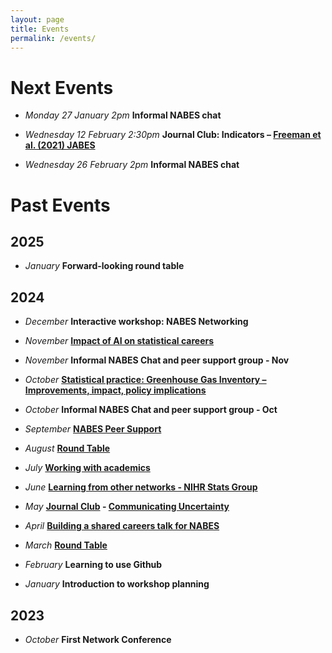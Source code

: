 ```yaml
---
layout: page
title: Events
permalink: /events/
---
```


# Next Events

* _Monday 27 January 2pm_ **Informal NABES chat**

*	_Wednesday 12 February 2:30pm_ **Journal Club: Indicators – [Freeman et al. (2021) JABES](https://doi.org/10.1007/s13253-020-00410-6)**

*	_Wednesday 26 February 2pm_ **Informal NABES chat**

# Past Events  

## 2025
* _January_ **Forward-looking round table**


## 2024

* _December_ **Interactive workshop: NABES Networking**

* _November_  **[Impact of AI on statistical careers](_posts/2024-11-18-Workshop-2024-November.md)**
* _November_  **Informal NABES Chat and peer support group - Nov**

* _October_  **[Statistical practice: Greenhouse Gas Inventory – Improvements, impact, policy implications](_posts/2024-10-16-Workshop-2024-October.md)**
* _October_  **Informal NABES Chat and peer support group - Oct**
  
* _September_  **[NABES Peer Support](_posts/2024-09-18-Workshop-2024-September.md)** 

* _August_  **[Round Table](_posts/2024-08-12-Workshop-2024-August.md)**

* _July_  **[Working with academics](_posts/2024-07-03-Workshop-2024-July.md)** 

* _June_ **[Learning from other networks - NIHR Stats Group](_posts/2024-06-22-Workshop-2024-June.md)**

* _May_ **[Journal Club](_posts/2024-05-22-Workshop-2024-May.md) -  [Communicating Uncertainty](https://www.sciencedirect.com/science/article/pii/S2211675322000161)**

* _April_ **[Building a shared careers talk for NABES](_posts/2024-05-05-Workshop-2024-April.md)**
  
* _March_ **[Round Table](_posts/2024-03-31-Workshop-2024-March.markdown)**

* _February_  **Learning to use Github**

* _January_  **Introduction to workshop planning**

## 2023 
* _October_  **First Network Conference**

